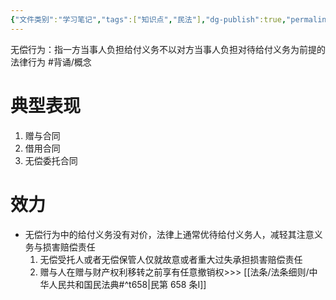 ```yaml
---
{"文件类别":"学习笔记","tags":["知识点","民法"],"dg-publish":true,"permalink":"/学习笔记studyup/知识点cheese/无偿行为/","dgPassFrontmatter":true,"created":"2024-09-13T08:54:58.864+08:00","updated":"2024-10-27T20:14:00.886+08:00"}
---
```


无偿行为：指一方当事人负担给付义务不以对方当事人负担对待给付义务为前提的法律行为 #背诵/概念 
# 典型表现
1. 赠与合同
2. 借用合同
3. 无偿委托合同
# 效力
- 无偿行为中的给付义务没有对价，法律上通常优待给付义务人，减轻其注意义务与损害赔偿责任
	1. 无偿受托人或者无偿保管人仅就故意或者重大过失承担损害赔偿责任
	2. 赠与人在赠与财产权利移转之前享有任意撤销权>>> [[法条/法条细则/中华人民共和国民法典#^t658\|民第 658 条Ⅰ]]